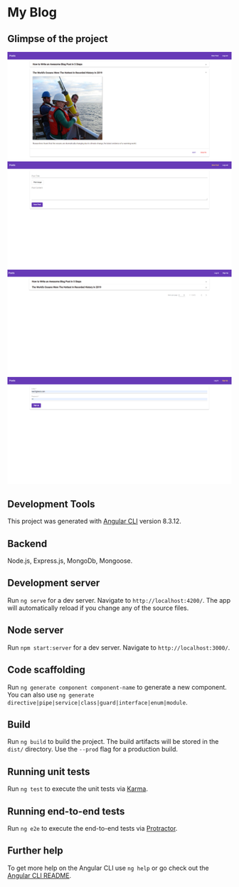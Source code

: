 # My Blog

## Glimpse of the project

![](./images/ss1.PNG)
![](./images/ss2.PNG)
![](./images/ss3.PNG)
![](./images/ss4.PNG)

## Development Tools

This project was generated with [Angular CLI](https://github.com/angular/angular-cli) version 8.3.12.

## Backend

Node.js, Express.js, MongoDb, Mongoose.

## Development server

Run `ng serve` for a dev server. Navigate to `http://localhost:4200/`. The app will automatically reload if you change any of the source files.

## Node server

Run `npm start:server` for a dev server. Navigate to `http://localhost:3000/`.

## Code scaffolding

Run `ng generate component component-name` to generate a new component. You can also use `ng generate directive|pipe|service|class|guard|interface|enum|module`.

## Build

Run `ng build` to build the project. The build artifacts will be stored in the `dist/` directory. Use the `--prod` flag for a production build.

## Running unit tests

Run `ng test` to execute the unit tests via [Karma](https://karma-runner.github.io).

## Running end-to-end tests

Run `ng e2e` to execute the end-to-end tests via [Protractor](http://www.protractortest.org/).

## Further help

To get more help on the Angular CLI use `ng help` or go check out the [Angular CLI README](https://github.com/angular/angular-cli/blob/master/README.md).
